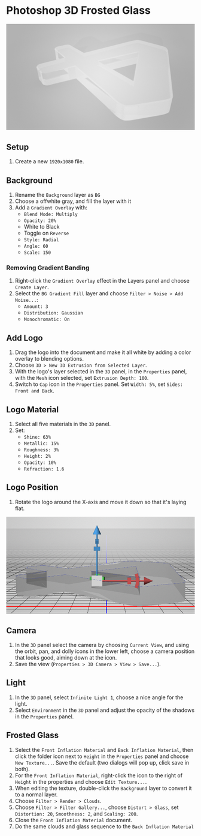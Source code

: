 # Photoshop 3D Frosted Glass

![3D Frosted Glass](assets/photoshop-3d-frosted-glass.jpg)

## Setup

1. Create a new `1920x1080` file.

## Background

1. Rename the `Background` layer as `BG`
2. Choose a offwhite gray, and fill the layer with it
3. Add a `Gradient Overlay` with:
    - `Blend Mode: Multiply`
    - `Opacity: 20%`
    - White to Black
    - Toggle on `Reverse`
    - `Style: Radial`
    - `Angle: 60`
    - `Scale: 150`

### Removing Gradient Banding

1. Right-click the `Gradient Overlay` effect in the Layers panel and choose `Create Layer`.
2. Select the `BG Gradient Fill` layer and choose `Filter > Noise > Add Noise...`:
    - `Amount: 3`
    - `Distribution: Gaussian`
    - `Monochromatic: On`
  
## Add Logo

1. Drag the logo into the document and make it all white by adding a color overlay to blending options.
2. Choose `3D > New 3D Extrusion from Selected Layer`.
3. With the logo's layer selected in the `3D` panel, in the `Properties` panel, with the `Mesh` icon selected, set `Extrusion Depth: 100`.
4. Switch to `Cap` icon in the `Properties` panel. Set `Width: 5%`, set `Sides: Front and Back`.

## Logo Material

1. Select all five materials in the `3D` panel.
2. Set:
    - `Shine: 63%`
    - `Metallic: 15%`
    - `Roughness: 3%`
    - `Height: 2%`
    - `Opacity: 10%`
    - `Refraction: 1.6`

## Logo Position

1. Rotate the logo around the X-axis and move it down so that it's laying flat.

![Alignment](assets/photoshop-3d-frosted-glass-alignment.png)

## Camera

1. In the `3D` panel select the camera by choosing `Current View`, and using the orbit, pan, and dolly icons in the lower left, choose a camera position that looks good, aiming down at the icon.
2. Save the view (`Properties > 3D Camera > View > Save...`).

## Light

1. In the `3D` panel, select `Infinite Light 1`, choose a nice angle for the light.
2. Select `Environment` in the `3D` panel and adjust the opacity of the shadows in the `Properties` panel.

## Frosted Glass

1. Select the `Front Inflation Material` and `Back Inflation Material`, then click the folder icon next to `Height` in the `Properties` panel and choose `New Texture...`. Save the default (two dialogs will pop up, click save in both).
2. For the `Front Inflation Material`, right-click the icon to the right of `Height` in the properties and choose `Edit Texture...`.
3. When editing the texture, double-click the `Background` layer to convert it to a normal layer.
4. Choose `Filter > Render > Clouds`.
5. Choose `Filter > Filter Gallery...`, choose `Distort > Glass`, set `Distortion: 20`, `Smoothness: 2`, and `Scaling: 200`.
6. Close the `Front Inflation Material` document.
7. Do the same clouds and glass sequence to the `Back Inflation Material`